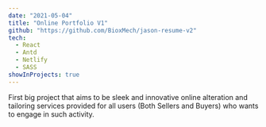```yaml
---
date: "2021-05-04"
title: "Online Portfolio V1"
github: "https://github.com/BioxMech/jason-resume-v2"
tech:
  - React
  - Antd
  - Netlify
  - SASS
showInProjects: true
---
```


First big project that aims to be sleek and innovative online alteration and tailoring services provided for all users (Both Sellers and Buyers) who wants to engage in such activity.
